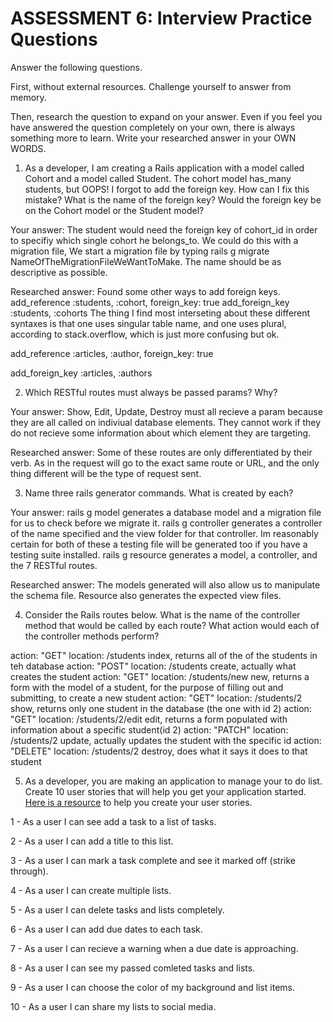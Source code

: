 # ASSESSMENT 6: Interview Practice Questions

Answer the following questions.

First, without external resources. Challenge yourself to answer from memory.

Then, research the question to expand on your answer. Even if you feel you have answered the question completely on your own, there is always something more to learn. Write your researched answer in your OWN WORDS.

1. As a developer, I am creating a Rails application with a model called Cohort and a model called Student. The cohort model has_many students, but OOPS! I forgot to add the foreign key. How can I fix this mistake? What is the name of the foreign key? Would the foreign key be on the Cohort model or the Student model?

Your answer: The student would need the foreign key of cohort_id in order to specifiy which single cohort he belongs_to. We could do this with a migration file, We start a migration file by typing rails g migrate NameOfTheMigrationFileWeWantToMake. The name should be as descriptive as possible.

Researched answer: Found some other ways to add foreign keys. 
add_reference :students, :cohort, foreign_key: true
add_foreign_key :students, :cohorts
The thing I find most interseting about these different syntaxes is that one uses singular table name, and one uses plural, according to stack.overflow, which is just more confusing but ok.

add_reference   :articles, :author, foreign_key: true

add_foreign_key :articles, :authors

2. Which RESTful routes must always be passed params? Why?

Your answer: Show, Edit, Update, Destroy must all recieve a param because they are all called on indiviual database elements. They cannot work if they do not recieve some information about which element they are targeting.

Researched answer: Some of these routes are only differentiated by their verb. As in the request will go to the exact same route or URL, and the only thing different will be the type of request sent.

3. Name three rails generator commands. What is created by each? 


Your answer:
rails g model generates a database model and a migration file for us to check before we migrate it.
rails g controller generates a controller of the name specified and the view folder for that controller. Im reasonably certain for both of these a testing file will be generated too if you have a testing suite installed.
rails g resource generates a model, a controller, and the 7 RESTful routes. 

Researched answer: The models generated will also allow us to manipulate the schema file. Resource also generates the expected view files.

4. Consider the Rails routes below. What is the name of the controller method that would be called by each route? What action would each of the controller methods perform?

action: "GET" location: /students
index, returns all of the of the students in teh database
action: "POST" location: /students
create, actually what creates the student
action: "GET" location: /students/new
new, returns a form with the model of a student, for the purpose of filling out and submitting, to create a new student
action: "GET" location: /students/2
show, returns only one student in the database (the one with id 2)
action: "GET" location: /students/2/edit
edit, returns a form populated with information about a specific student(id 2)
action: "PATCH" location: /students/2
update, actually updates the student with the specific id
action: "DELETE" location: /students/2
destroy, does what it says it does to that student

5. As a developer, you are making an application to manage your to do list. Create 10 user stories that will help you get your application started. [Here is a resource](https://www.atlassian.com/agile/project-management/user-stories) to help you create your user stories.


1 - As a user I can see add a task to a list of tasks.

2 - As a user I can add a title to this list.

3 - As a user I can mark a task complete and see it marked off (strike through).

4 - As a user I can create multiple lists.

5 - As a user I can delete tasks and lists completely.

6 - As a user I can add due dates to each task.

7 - As a user I can recieve a warning when a due date is approaching.

8 - As a user I can see my passed comleted tasks and lists.

9 - As a user I can choose the color of my background and list items.

10 - As a user I can share my lists to social media.